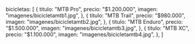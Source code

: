 bicicletas: [
    {
      titulo: "MTB Pro",
      precio: "$1.200.000",
      imagen: "imagenes/bicicletamtb1.jpg",
    },
    {
      titulo: "MTB Trail",
      precio: "$980.000",
      imagen: "imagenes/bicicletamtb2.jpg",
    },
    {
      titulo: "MTB Enduro",
      precio: "$1.500.000",
      imagen: "imagenes/bicicletamtb3.jpg",
    },
    {
      titulo: "MTB XC",
      precio: "$1.100.000",
      imagen: "imagenes/bicicletamtb4.jpg",
    },
  ]